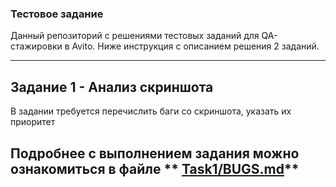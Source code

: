 ### Тестовое задание 
Данный репозиторий с решениями тестовых заданий для QA-стажировки в Avito.
Ниже инструкция с описанием решения 2 заданий.

---
## Задание 1 - Анализ скриншота
В задании требуется перечислить баги со скриншота, указать их приоритет

Подробнее с выполнением задания можно ознакомиться в файле ** [Task1/BUGS.md](Task1/BUGS.md)**
---
